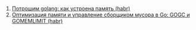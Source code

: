 1. [Потрошим golang: как устроена память (habr)](https://habr.com/ru/companies/vk/articles/776766/)
2. [Оптимизация памяти и управление сборщиком мусора в Go: GOGC и GOMEMLIMIT (habr)](https://habr.com/ru/articles/742402/)
